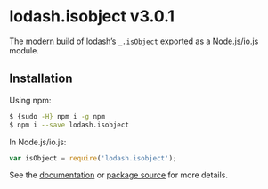 # lodash.isobject v3.0.1

The [modern build](https://github.com/lodash/lodash/wiki/Build-Differences) of [lodash’s](https://lodash.com/) `_.isObject` exported as a [Node.js](http://nodejs.org/)/[io.js](https://iojs.org/) module.

## Installation

Using npm:

```bash
$ {sudo -H} npm i -g npm
$ npm i --save lodash.isobject
```

In Node.js/io.js:

```js
var isObject = require('lodash.isobject');
```

See the [documentation](https://lodash.com/docs#isObject) or [package source](https://github.com/lodash/lodash/blob/3.0.1-npm-packages/lodash.isobject) for more details.
